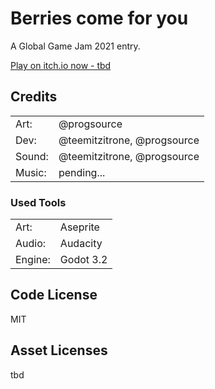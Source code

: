 # Berries come for you

A Global Game Jam 2021 entry.

[Play on itch.io now - tbd](#)

## Credits

| | |
| --- | --- |
| Art: | @progsource |
| Dev: | @teemitzitrone, @progsource |
| Sound: | @teemitzitrone, @progsource |
| Music: | pending... |

### Used Tools

| | |
| --- | --- |
| Art:    | Aseprite  |
| Audio:  | Audacity  |
| Engine: | Godot 3.2 |

## Code License

MIT

## Asset Licenses

tbd
